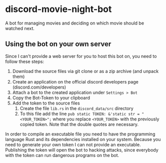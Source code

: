 # discord-movie-night-bot
A bot for managing movies and deciding on which movie should be watched next.

## Using the bot on your own server
Since I can't provide a web server for you to host this bot on, you need to follow these steps:
1. Download the source files via git clone or as a zip archive (and unpack them)
1. Create an application on the official discord developers page (discord.com/developers)
1. Attach a bot to the created application under `Settings > Bot` 
1. Copy the Bot-Token to your clipboard
1. Add the token to the source files
    1. Create the file `lib.rs` in the `discord_data/src` directory
    1. To this file add the line `pub static TOKEN: &'static str = "<YOUR_TOKEN>";` where you replace `<YOUR_TOKEN>` with the previously copied token. Note that the double quotes are necessary.

In order to compile an executable file you need to have the programming language Rust and its dependencies installed on your system. Because you need to generate your own token I can not provide an executable. Publishing the token will open the bot to hacking attacks, since everybody with the token can run dangerous programs on the bot.